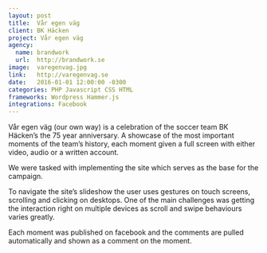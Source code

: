 ```yaml
---
layout: post
title:  Vår egen väg
client: BK Häcken
project: Vår egen väg
agency:
  name: brandwork
  url:  http://brandwork.se
image:  varegenvag.jpg
link:   http://varegenvag.se
date:   2016-01-01 12:00:00 -0300
categories: PHP Javascript CSS HTML
frameworks: Wordpress Hammer.js
integrations: Facebook
---
```


Vår egen väg (our own way) is a celebration of the soccer team BK Häcken’s the 75 year anniversary. A showcase of the most important moments of the team’s history, each moment given a full screen with either video, audio or a written account.

We were tasked with implementing the site which serves as the base for the campaign.

To navigate the site’s slideshow the user uses gestures on touch screens, scrolling and clicking on desktops. One of the main challenges was getting the interaction right on multiple devices as scroll and swipe behaviours varies greatly.

Each moment was published on facebook and the comments are pulled automatically and shown as a comment on the moment.
